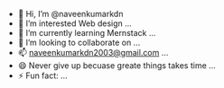 - 👋 Hi, I’m @naveenkumarkdn
- 👀 I’m interested Web design  ...
- 🌱 I’m currently learning Mernstack ...
- 💞️ I’m looking to collaborate on ...
- 📫 naveenkumarkdn2003@gmail.com ...
- 😄 Never give up becuase greate things takes time ...
- ⚡ Fun fact: ...

<!---
naveenkumarkdn/naveenkumarkdn is a ✨ special ✨ repository because its `README.md` (this file) appears on your GitHub profile.
You can click the Preview link to take a look at your changes.
--->
